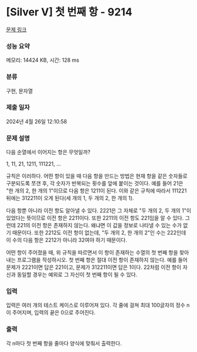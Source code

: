 # [Silver V] 첫 번째 항 - 9214 

[문제 링크](https://www.acmicpc.net/problem/9214) 

### 성능 요약

메모리: 14424 KB, 시간: 128 ms

### 분류

구현, 문자열

### 제출 일자

2024년 4월 26일 12:10:58

### 문제 설명

<p>다음 순열에서 이어지는 항은 무엇일까?</p>

<p>1, 11, 21, 1211, 111221, ...</p>

<p>규칙은 이러하다. 어떤 항이 있을 때 다음 항을 만드는 방법은 현재 항을 같은 숫자들로 구분되도록 쪼갠 후, 각 숫자가 반복되는 횟수를 앞에 붙이는 것이다. 예를 들어 21은 "한 개의 2, 한 개의 1"이므로 다음 항은 1211이 된다. 이와 같은 규칙에 따라서 111221 뒤에는 312211이 오게 된다(세 개의 1, 두 개의 2, 한 개의 1).</p>

<p>다음 항뿐 아니라 이전 항도 알아낼 수 있다. 2221은 그 자체로 "두 개의 2, 두 개의 1"이 있었다는 뜻이므로 이전 항은 2211이다. 또한 2211의 이전 항도 221임을 알 수 있다. 그런데 221의 이전 항은 존재하지 않는다. 왜냐면 이 값을 정보로 나타낼 수 있는 수가 없기 때문이다. 또한 2212도 이전 항이 없는데, "두 개의 2, 한 개의 2"인 수는 222인데 이 수의 다음 항은 2212가 아니라 32여야 하기 때문이다.</p>

<p>어떤 항이 주어졌을 때, 위 규칙을 따르면서 이 항이 존재하는 수열의 첫 번째 항을 찾아내는 프로그램을 작성하시오. 첫 번째 항은 절대 이전 항이 존재하지 않는다. 예를 들어 문제가 2221이면 답은 221이고, 문제가 312211이면 답은 1이다. 22처럼 이전 항이 자신과 동일할 경우는 예외로 그 자신이 첫 번째 항이 될 수 있다.</p>

### 입력 

 <p>입력은 여러 개의 테스트 케이스로 이루어져 있다. 각 줄에 걸쳐 최대 100글자의 정수 n이 주어지며, 입력의 끝은 0으로 주어진다.</p>

### 출력 

 <p>각 n마다 첫 번째 항을 줄마다 양식에 맞춰서 출력한다.</p>

